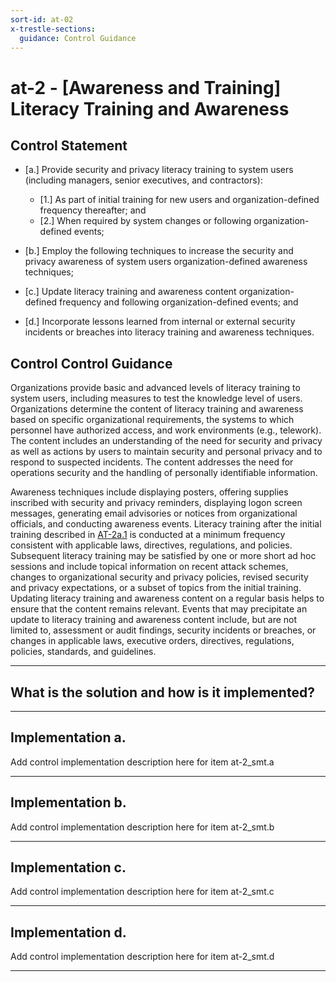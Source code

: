 ```yaml
---
sort-id: at-02
x-trestle-sections:
  guidance: Control Guidance
---
```


# at-2 - \[Awareness and Training\] Literacy Training and Awareness

## Control Statement

- \[a.\] Provide security and privacy literacy training to system users (including managers, senior executives, and contractors):

  - \[1.\] As part of initial training for new users and organization-defined frequency thereafter; and
  - \[2.\] When required by system changes or following organization-defined events;

- \[b.\] Employ the following techniques to increase the security and privacy awareness of system users organization-defined awareness techniques;

- \[c.\] Update literacy training and awareness content organization-defined frequency and following organization-defined events; and

- \[d.\] Incorporate lessons learned from internal or external security incidents or breaches into literacy training and awareness techniques.

## Control Control Guidance

Organizations provide basic and advanced levels of literacy training to system users, including measures to test the knowledge level of users. Organizations determine the content of literacy training and awareness based on specific organizational requirements, the systems to which personnel have authorized access, and work environments (e.g., telework). The content includes an understanding of the need for security and privacy as well as actions by users to maintain security and personal privacy and to respond to suspected incidents. The content addresses the need for operations security and the handling of personally identifiable information.

Awareness techniques include displaying posters, offering supplies inscribed with security and privacy reminders, displaying logon screen messages, generating email advisories or notices from organizational officials, and conducting awareness events. Literacy training after the initial training described in [AT-2a.1](#at-2_smt.a.1) is conducted at a minimum frequency consistent with applicable laws, directives, regulations, and policies. Subsequent literacy training may be satisfied by one or more short ad hoc sessions and include topical information on recent attack schemes, changes to organizational security and privacy policies, revised security and privacy expectations, or a subset of topics from the initial training. Updating literacy training and awareness content on a regular basis helps to ensure that the content remains relevant. Events that may precipitate an update to literacy training and awareness content include, but are not limited to, assessment or audit findings, security incidents or breaches, or changes in applicable laws, executive orders, directives, regulations, policies, standards, and guidelines.

______________________________________________________________________

## What is the solution and how is it implemented?

<!-- Please leave this section blank and enter implementation details in the parts below. -->

______________________________________________________________________

## Implementation a.

Add control implementation description here for item at-2_smt.a

______________________________________________________________________

## Implementation b.

Add control implementation description here for item at-2_smt.b

______________________________________________________________________

## Implementation c.

Add control implementation description here for item at-2_smt.c

______________________________________________________________________

## Implementation d.

Add control implementation description here for item at-2_smt.d

______________________________________________________________________
